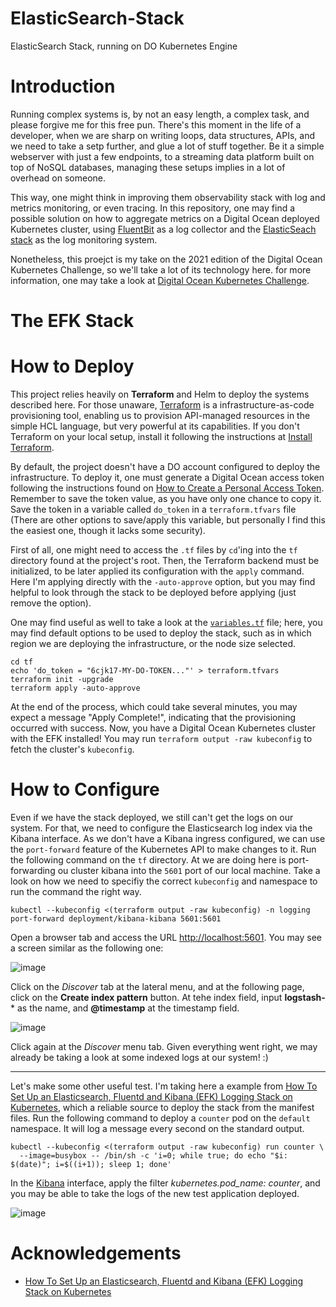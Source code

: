 # ElasticSearch-Stack
ElasticSearch Stack, running on DO Kubernetes Engine

# Introduction

Running complex systems is, by not an easy length, a complex task, and please forgive me for this free pun.
There's this moment in the life of a developer, when we are sharp on writing loops, data structures, APIs, and we need to take a setp further, and glue a lot of stuff together.
Be it a simple webserver with just a few endpoints, to a streaming data platform built on top of NoSQL databases, managing these setups implies in a lot of overhead on someone.

This way, one might think in improving them observability stack with log and metrics monitoring, or even tracing.
In this repository, one may find a possible solution on how to aggregate metrics on a Digital Ocean deployed Kubernetes cluster, using [FluentBit](https://fluentbit.io/) as a log collector and the [ElasticSeach stack](https://www.elastic.co/pt/elastic-stack/) as the log monitoring system.

Nonetheless, this proejct is my take on the 2021 edition of the Digital Ocean Kubernetes Challenge, so we'll take a lot of its technology here. for more information, one may take a look at [Digital Ocean Kubernetes Challenge](https://www.digitalocean.com/community/pages/kubernetes-challenge).

# The EFK Stack


# How to Deploy

This project relies heavily on **Terraform** and Helm to deploy the systems described here. For those unaware, [Terraform](https://www.terraform.io/) is a infrastructure-as-code provisioning tool, enabling us to provision API-managed resources in the simple HCL language, but very powerful at its capabilities. 
If you don't Terraform on your local setup, install it following the instructions at [Install Terraform](https://learn.hashicorp.com/tutorials/terraform/install-cli?in=terraform/aws-get-started).

By default, the project doesn't have a DO account configured to deploy the infrastructure. To deploy it, one must generate a Digital Ocean access token following the instructions found on [How to Create a Personal Access Token](https://docs.digitalocean.com/reference/api/create-personal-access-token/). Remember to save the token value, as you have only one chance to copy it. Save the token in a variable called `do_token` in a `terraform.tfvars` file (There are other options to save/apply this variable, but personally I find this the easiest one, though it lacks some security).

First of all, one might need to access the `.tf` files by `cd`'ing into the `tf` directory found at the project's root. Then, the Terraform backend must be initialized, to be later applied its configuration with the `apply` command. Here I'm applying directly with the `-auto-approve` option, but you may find helpful to look through the stack to be deployed before applying (just remove the option).

One may find useful as well to take a look at the [`variables.tf`](./tf/variables.tf) file; here, you may find default options to be used to deploy the stack, such as in which region we are deploying the infrastructure, or the node size selected. 

```shell
cd tf
echo 'do_token = "6cjk17-MY-DO-TOKEN..."' > terraform.tfvars
terraform init -upgrade
terraform apply -auto-approve
```

At the end of the process, which could take several minutes, you may expect a message "Apply Complete!", indicating that the provisioning occurred with success. Now, you have a Digital Ocean Kubernetes cluster with the EFK installed! You may run `terraform output -raw kubeconfig` to fetch the cluster's `kubeconfig`.

# How to Configure

Even if we have the stack deployed, we still can't get the logs on our system. For that, we need to configure the Elasticsearch log index via the Kibana interface. As we don't have a Kibana ingress configured, we can use the `port-forward` feature of the Kubernetes API to make changes to it. Run the following command on the `tf` directory. At we are doing here is port-forwarding ou cluster kibana into the `5601` port of our local machine. Take a look on how we need to specifiy the correct `kubeconfig` and namespace to run the command the right way.

```
kubectl --kubeconfig <(terraform output -raw kubeconfig) -n logging port-forward deployment/kibana-kibana 5601:5601
```

Open a browser tab and access the URL [http://localhost:5601](http://localhost:5601). You may see a screen similar as the following one:

![image](https://user-images.githubusercontent.com/18720629/147832889-c1e62830-d2df-4c9e-aceb-204d9b4a14e2.png)

Click on the *Discover* tab at the lateral menu, and at the following page, click on the **Create index pattern** button. At tehe index field, input **logstash-*** as the name, and **@timestamp** at the timestamp field.

![image](https://user-images.githubusercontent.com/18720629/147833100-d48994bb-ec5a-44ea-9545-ade942df29d8.png)

Click again at the *Discover* menu tab. Given everything went right, we may already be taking a look at some indexed logs at our system! :)

---

Let's make some other useful test. I'm taking here a example from [How To Set Up an Elasticsearch, Fluentd and Kibana (EFK) Logging Stack on Kubernetes](https://www.digitalocean.com/community/tutorials/how-to-set-up-an-elasticsearch-fluentd-and-kibana-efk-logging-stack-on-kubernetes), which a reliable source to deploy the stack from the manifest files. Run the following command to deploy a `counter` pod on the `default` namespace. It will log a message every second on the standard output.

```shell
kubectl --kubeconfig <(terraform output -raw kubeconfig) run counter \
  --image=busybox -- /bin/sh -c 'i=0; while true; do echo "$i: $(date)"; i=$((i+1)); sleep 1; done'
```

In the [Kibana](http://localhost:5601/app/discover) interface, apply the filter *kubernetes.pod_name: counter*, and you may be able to take the logs of the new test application deployed.

![image](https://user-images.githubusercontent.com/18720629/147833998-726d0ae7-7bf7-4922-9dea-3a7aa9c1a161.png)


# Acknowledgements

- [How To Set Up an Elasticsearch, Fluentd and Kibana (EFK) Logging Stack on Kubernetes](https://www.digitalocean.com/community/tutorials/how-to-set-up-an-elasticsearch-fluentd-and-kibana-efk-logging-stack-on-kubernetes)
